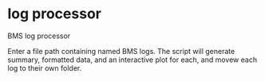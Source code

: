 # log processor
 BMS log processor

Enter a file path containing named BMS logs. The script will generate summary, formatted data, and an interactive plot for each, and movew each log to their own folder.
